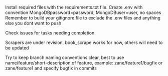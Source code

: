 Install required files with the requirements.txt file.
Create .env with convention MongoDBpassword=password, MongoDBuser=user, no spaces
Remember to build your gitignore file to exclude the .env files and anything else you dont want to push

Check issues for tasks needing completion

Scrapers are under revision, book_scrape works for now, others will need to be updated

Try to keep branch naming conventions clear, best to use name/feature/short-description of feature, example: zane/feature1/bugfix or zane/feature1 and specify bugfix in commits

